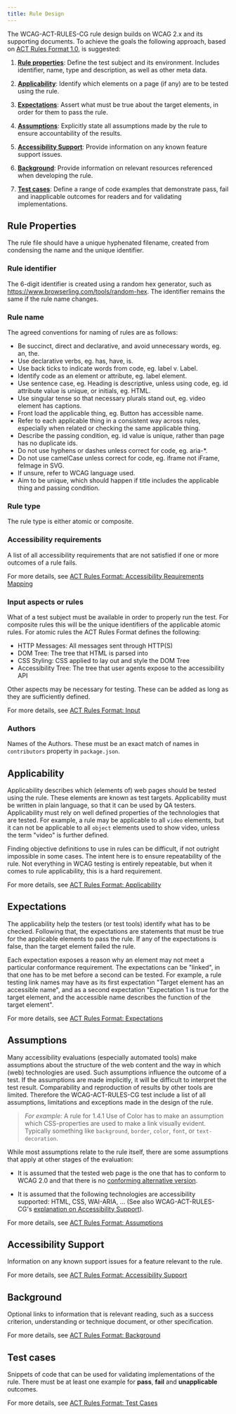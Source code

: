 ```yaml
---
title: Rule Design
---
```


The WCAG-ACT-RULES-CG rule design builds on WCAG 2.x and its supporting documents. To achieve the goals the following approach, based on [ACT Rules Format 1.0](https://www.w3.org/TR/act-rules-format/), is suggested:


1. **[Rule properties](#rule-properties)**: Define the test subject and its environment. Includes identifier, name, type and description, as well as other meta data.

2. **[Applicability](#applicability)**: Identify which elements on a page (if any) are to be tested using the rule.

3. **[Expectations](#expectations)**: Assert what must be true about the target elements, in order for them to pass the rule.

4. **[Assumptions](#assumptions)**: Explicitly state all assumptions made by the rule to ensure accountability of the results.

5. **[Accessibility Support](#accessibility-support)**: Provide information on any known feature support issues.

6. **[Background](#background)**: Provide information on relevant resources referenced when developing the rule.

7. **[Test cases](#test-cases)**: Define a range of code examples that demonstrate pass, fail and inapplicable outcomes for readers and for validating implementations.


## Rule Properties

The rule file should have a unique hyphenated filename, created from condensing the name and the unique identifier.

### Rule identifier

The 6-digit identifier is created using a random hex generator, such as https://www.browserling.com/tools/random-hex. The identifier remains the same if the rule name changes.

### Rule name

The agreed conventions for naming of rules are as follows:

- Be succinct, direct and declarative, and avoid unnecessary words, eg. an, the.
- Use declarative verbs, eg. has, have, is.
- Use back ticks to indicate words from code, eg. label v. Label.
- Identify code as an element or attribute, eg. label element.
- Use sentence case, eg. Heading is descriptive, unless using code, eg. id attribute value is unique, or initials, eg. HTML.
- Use singular tense so that necessary plurals stand out, eg. video element has captions.
- Front load the applicable thing, eg. Button has accessible name.
- Refer to each applicable thing in a consistent way across rules, especially when related or checking the same applicable thing.
- Describe the passing condition, eg. id value is unique, rather than page has no duplicate ids.
- Do not use hyphens or dashes unless correct for code, eg. aria-*.
- Do not use camelCase unless correct for code, eg. iframe not iFrame, feImage in SVG.
- If unsure, refer to WCAG language used.
- Aim to be unique, which should happen if title includes the applicable thing and passing condition.

### Rule type

The rule type is either atomic or composite.

### Accessibility requirements

A list of all accessibility requirements that are not satisfied if one or more outcomes of a rule fails.

For more details, see [ACT Rules Format: Accessibility Requirements Mapping](https://www.w3.org/TR/act-rules-format/#accessibility-requirements-mapping)

### Input aspects or rules

What of a test subject must be available in order to properly run the test. For composite rules this will be the unique identifiers of the applicable atomic rules. For atomic rules the ACT Rules Format defines the following:

- HTTP Messages: All messages sent through HTTP(S)
- DOM Tree: The tree that HTML is parsed into
- CSS Styling: CSS applied to lay out and style the DOM Tree
- Accessibility Tree: The tree that user agents expose to the accessibility API

Other aspects may be necessary for testing. These can be added as long as they are sufficiently defined.

For more details, see [ACT Rules Format: Input](https://www.w3.org/TR/act-rules-format/#input)

### Authors

Names of the Authors. These must be an exact match of names in `contributors` property in `package.json`.

## Applicability

Applicability describes which (elements of) web pages should be tested using the rule. These elements are known as test targets. Applicability must be written in plain language, so that it can be used by QA testers. Applicability must rely on well defined properties of the technologies that are tested. For example, a rule may be applicable to all `video` elements, but it can not be applicable to all `object` elements used to show video, unless the term "video" is further defined.

Finding objective definitions to use in rules can be difficult, if not outright impossible in some cases. The intent here is to ensure repeatability of the rule. Not everything in WCAG testing is entirely repeatable, but when it comes to rule applicability, this is a hard requirement.

For more details, see [ACT Rules Format: Applicability](https://www.w3.org/TR/act-rules-format/#applicability)

## Expectations

The applicability help the testers (or test tools) identify what has to be checked. Following that, the expectations are statements that must be true for the applicable elements to pass the rule. If any of the expectations is false, than the target element failed the rule.

Each expectation exposes a reason why an element may not meet a particular conformance requirement. The expectations can be "linked", in that one has to be met before a second can be tested. For example, a rule testing link names may have as its first expectation "Target element has an accessible name", and as a second expectation "Expectation 1 is true for the target element, and the accessible name describes the function of the target element".

For more details, see [ACT Rules Format: Expectations](https://www.w3.org/TR/act-rules-format/#expectations)

## Assumptions

Many accessibility evaluations (especially automated tools) make assumptions about the structure of the web content and the way in which (web) technologies are used. Such assumptions influence the outcome of a test. If the assumptions are made implicitly, it will be difficult to interpret the test result. Comparability and reproduction of results by other tools are limited. Therefore the WCAG-ACT-RULES-CG test include a list of all assumptions, limitations and exceptions made in the design of the rule.

> _For example:_ A rule for 1.4.1 Use of Color has to make an assumption which CSS-properties are used to make a link visually evident. Typically something like `background`, `border`, `color`, `font`, or `text-decoration`.

While most assumptions relate to the rule itself, there are some assumptions that apply at other stages of the evaluation:

- It is assumed that the tested web page is the one that has to conform to WCAG 2.0 and that there is no [conforming alternative version](https://www.w3.org/TR/WCAG21/#dfn-conforming-alternate-version).

- It is assumed that the following technologies are accessibility supported: HTML, CSS, WAI-ARIA, ... (See also WCAG-ACT-RULES-CG's [explanation on Accessibility Support](accessibility-support.html)).

For more details, see [ACT Rules Format: Assumptions](https://www.w3.org/TR/act-rules-format/#assumptions)

## Accessibility Support

Information on any known support issues for a feature relevant to the rule.

For more details, see [ACT Rules Format: Accessibility Support](https://www.w3.org/TR/act-rules-format/#accessibility-support)

## Background

Optional links to information that is relevant reading, such as a success criterion, understanding or technique document, or other specification. 

For more details, see [ACT Rules Format: Background](https://www.w3.org/TR/act-rules-format/#background)

## Test cases

Snippets of code that can be used for validating implementations of the rule. There must be at least one example for **pass**, **fail** and **unapplicable** outcomes.

For more details, see [ACT Rules Format: Test Cases](https://www.w3.org/TR/act-rules-format/#test-cases)
